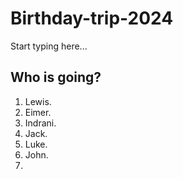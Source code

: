 # Birthday-trip-2024

Start typing here...

## Who is going?

1. Lewis.
2. Eimer.
3. Indrani.
4. Jack.
5. Luke.
6. John.
7. 
